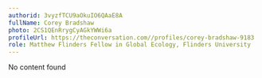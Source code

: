 ```yaml
---
authorid: 3vyzfTCU9aOkuIO6QAaE8A
fullName: Corey Bradshaw
photo: 2CS1QEnRrygCyAGkYWWi6a
profileUrl: https://theconversation.com//profiles/corey-bradshaw-9183
role: Matthew Flinders Fellow in Global Ecology, Flinders University
---
```

No content found
